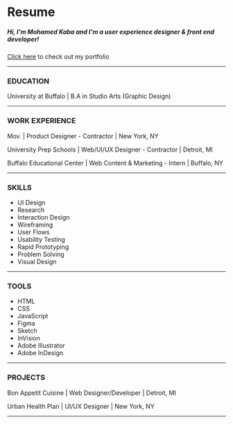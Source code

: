 # Resume

##### Hi, I'm Mohamed Kaba and I'm a user experience designer & front end developer!

[Click here](https://www.mohamedkaba.dev) to check out my portfolio

---

### EDUCATION
University at Buffalo | B.A in Studio Arts (Graphic Design)

---

### WORK EXPERIENCE

Mov. | Product Designer - Contractor | New York, NY

University Prep Schools | Web/UI/UX Designer - Contractor | Detroit, MI

Buffalo Educational Center | Web Content & Marketing - Intern | Buffalo, NY

---

### SKILLS

* UI Design
* Research
* Interaction Design
* Wireframing
* User Flows
* Usability Testing
* Rapid Prototyping
* Problem Solving
* Visual Design

---
### TOOLS

* HTML
* CSS
* JavaScript
* Figma
* Sketch
* InVision
* Adobe Illustrator
* Adobe InDesign

---

### PROJECTS

Bon Appetit Cuisine | Web Designer/Developer | Detroit, MI

Urban Health Plan | UI/UX Designer | New York, NY

---
